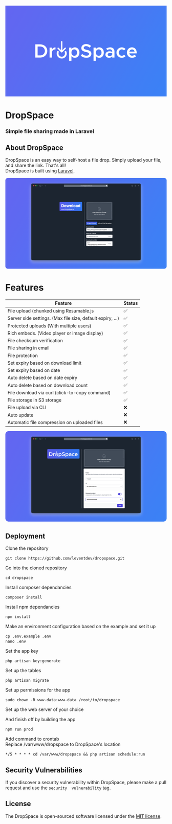 <p align="center"><a><img src="/public/mockups/logo.png"></a></p>


# DropSpace
<!-- 
    Insert tags, badges, etc... here

This is gonna get uncommented, when the upload counter get's a bit higher.

<img src="https://img.shields.io/endpoint?url=https://leventdev.me/api/dropspace/files-uploaded" alt="Files uploaded"></a>
(^ that's how many files were ever uploaded to a DropSpace)
-->

### Simple file sharing made in Laravel

## About DropSpace

DropSpace is an easy way to self-host a file drop. Simply upload your file, and share the link. That's all!  
DropSpace is built using [Laravel](https://laravel.com).

![](/public/mockups/download.png)

# Features

| Feature                                                         | Status             |
| --------------------------------------------------------------- | ------------------ |
| File upload (chunked using Resumable.js                         | :white_check_mark: |
| Server side settings. (Max file size, default expiry, ...)      | :white_check_mark: |
| Protected uploads (With multiple users)                         | :white_check_mark: |
| Rich embeds. (Video player or image display)                    | :white_check_mark: |
| File checksum verification                                      | :white_check_mark: |
| File sharing in email                                           | :white_check_mark: |
| File protection                                                 | :white_check_mark: |
| Set expiry based on download limit                              | :white_check_mark: |
| Set expiry based on date                                        | :white_check_mark: |
| Auto delete based on date expiry                                | :white_check_mark: |
| Auto delete based on download count                             | :white_check_mark: |
| File download via curl (click-to-copy command)                  | :white_check_mark: |
| File storage in S3 storage                                      | :white_check_mark: |
| File upload via CLI                                             | :x:                |
| Auto update                                                     | :x:                |
| Automatic file compression on uploaded files                    | :x:                |

<!-- list features todo -->

![](/public/mockups/upload-settings.png)

## Deployment

Clone the repository

```
git clone https://github.com/leventdev/dropspace.git
```

Go into the cloned repository

```
cd dropspace
```

Install composer dependancies

```
composer install
```

Install npm dependancies

```
npm install
```

Make an environment configuration based on the example and set it up

```
cp .env.example .env
nano .env
```

Set the app key

```
php artisan key:generate
```

Set up the tables

```
php artisan migrate
```

Set up permissions for the app

```
sudo chown -R www-data:www-data /root/to/dropspace
```

Set up the web server of your choice

And finish off by building the app

```
npm run prod
```

Add command to crontab  
Replace /var/www/dropspace to DropSpace's location

```
*/5 * * * * cd /var/www/dropspace && php artisan schedule:run

```



## Security Vulnerabilities

If you discover a security vulnerability within DropSpace, please make a pull request and use the `security  vulnerability` tag.

## License

The DropSpace is open-sourced software licensed under the [MIT license](https://opensource.org/licenses/MIT).
